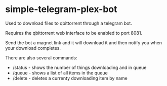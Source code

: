 # simple-telegram-plex-bot

Used to download files to qbittorrent through a telegram bot.

Requires the qbittorrent web interface to be enabled to port 8081.

Send the bot a magnet link and it will download it and then notify you when your download completes.

There are also several commands:
* /status - shows the number of things downloading and in queue
* /queue - shows a list of all items in the queue
* /delete - deletes a currenty downloading item by name

